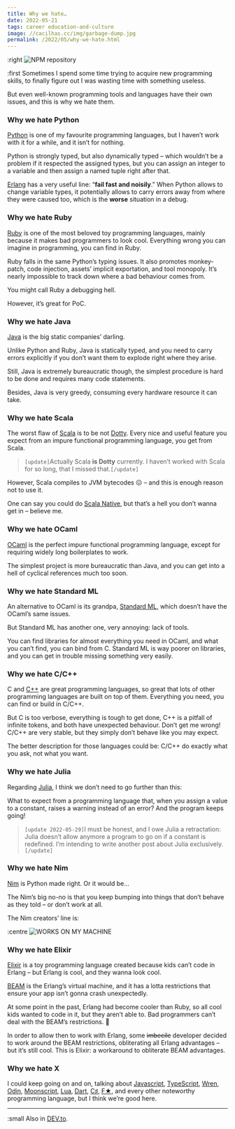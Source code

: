 ```yaml
---
title: Why we hate…
date: 2022-05-21
tags: career education-and-culture
image: //cacilhas.cc/img/garbage-dump.jpg
permalink: /2022/05/why-we-hate.html
---
```

[image]: {{{image}}}
[WORKS ON MY MACHINE]: {{{cacilhas.url}}}/img/works-on-my-machine.png
[BEAM]: https://www.erlang.org/blog/a-brief-beam-primer/
[C++]: https://www.cplusplus.com/
[C♯]: https://docs.microsoft.com/en-us/dotnet/csharp/
[Dart]: https://dart.dev/
[DEV.to]: https://dev.to/cacilhas/why-we-hate-3m8k
[Dotty]: https://dotty.epfl.ch/
[Elixir]: https://elixir-lang.org/
[Erlang]: https://www.erlang.org/
[F★]: https://www.fstar-lang.org/
[Java]: https://docs.oracle.com/java/
[Javascript]: https://www.javascript.com/
[Julia]: https://julialang.org/
[Lua]: https://www.lua.org/
[Moonscript]: https://moonscript.org/
[Nim]: https://nim-lang.org/
[OCaml]: https://ocaml.org/
[Odin]: https://odin-lang.org/
[Python]: https://www.python.org/
[Ruby]: https://www.ruby-lang.org/
[Scala]: https://scala-lang.org/
[Scala Native]: https://scala-native.readthedocs.io/
[Standard ML]: http://www.mlton.org/
[Typescript]: https://www.typescriptlang.org/
[Wren]: https://wren.io/

:right ![NPM repository][image]

:first Sometimes I spend some time trying to acquire new programming skills, to
finally figure out I was wasting time with something useless.

But even well-known programming tools and languages have their own issues, and
this is why we hate them.


### Why we hate Python

[Python][] is one of my favourite programming languages, but I haven’t work with
it for a while, and it isn’t for nothing.

Python is strongly typed, but also dynamically typed – which wouldn’t be a
problem if it respected the assigned types, but you can assign an integer to a
variable and then assign a named tuple right after that.

[Erlang][] has a very useful line: “**fail fast and noisily**.” When Python
allows to change variable types, it potentially allows to carry errors away from
where they were caused too, which is the **worse** situation in a
debug.


### Why we hate Ruby

[Ruby][] is one of the most beloved toy programming languages, mainly because it
makes bad programmers to look cool. Everything wrong you can imagine in
programming, you can find in Ruby.

Ruby falls in the same Python’s typing issues. It also promotes monkey-patch,
code injection, assets’ implicit exportation, and tool monopoly. It’s nearly
impossible to track down where a bad behaviour comes from.

You might call Ruby a debugging hell.

However, it’s great for PoC.


### Why we hate Java

[Java][] is the big static companies’ darling.

Unlike Python and Ruby, Java is statically typed, and you need to carry errors
explicitly if you don’t want them to explode right where they arise.

Still, Java is extremely bureaucratic though, the simplest procedure is hard to
be done and requires many code statements.

Besides, Java is very greedy, consuming every hardware resource it can take.


### Why we hate Scala

The worst flaw of [Scala][] is to be not [Dotty][]. Every nice and useful
feature you expect from an impure functional programming language, you get from
Scala.

> `[update]`Actually Scala **is Dotty** currently. I haven’t worked with Scala
> for so long, that I missed that.`[/update]`

However, Scala compiles to JVM bytecodes 😖 – and this is enough reason not to
use it.

One can say you could do [Scala Native][], but that’s a hell you don’t wanna get
in – believe me.


### Why we hate OCaml

[OCaml][] is the perfect impure functional programming language, except for
requiring widely long boilerplates to work.

The simplest project is more bureaucratic than Java, and you can get into a hell
of cyclical references much too soon.


### Why we hate Standard ML

An alternative to OCaml is its grandpa, [Standard ML][], which doesn’t have the
OCaml’s same issues.

But Standard ML has another one, very annoying: lack of tools.

You can find libraries for almost everything you need in OCaml, and what you
can’t find, you can bind from C. Standard ML is way poorer on libraries, and you
can get in trouble missing something very easily.


### Why we hate C/C++

C and [C++][] are great programming languages, so great that lots of other
programming languages are built on top of them. Everything you need, you can
find or build in C/C++.

But C is too verbose, everything is tough to get done, C++ is a pitfall of
infinite tokens, and both have unexpected behaviour. Don’t get me wrong! C/C++
are very stable, but they simply don’t behave like you may expect.

The better description for those languages could be: C/C++ do exactly what you
ask, not what you want.


### Why we hate Julia

Regarding [Julia][], I think we don’t need to go further than this:

What to expect from a programming language that, when you assign a value to a
constant, raises a warning instead of an error? And the program keeps going!

> `[update 2022-05-29]`I must be honest, and I owe Julia a retractation: Julia
> doesn’t allow anymore a program to go on if a constant is redefined. I’m
> intending to write another post about Julia exclusively.`[/update]`


### Why we hate Nim

[Nim][] is Python made right. Or it would be…

The Nim’s big no-no is that you keep bumping into things that don’t behave as
they told – or don’t work at all.

The Nim creators’ line is:

:centre ![WORKS ON MY MACHINE][]


### Why we hate Elixir

[Elixir][] is a toy programming language created because kids can’t code in
Erlang – but Erlang is cool, and they wanna look cool.

[BEAM][] is the Erlang’s virtual machine, and it has a lotta restrictions that
ensure your app isn’t gonna crash unexpectedly.

At some point in the past, Erlang had become cooler than Ruby, so all cool kids
wanted to code in it, but they aren’t able to. Bad programmers can’t deal with
the BEAM’s restrictions. 🤷

In order to allow then to work with Erlang, some ~~imbecile~~ developer decided
to work around the BEAM restrictions, obliterating all Erlang advantages – but
it’s still cool. This is Elixir: a workaround to obliterate BEAM advantages.


### Why we hate X

I could keep going on and on, talking about [Javascript][], [TypeScript][],
[Wren][], [Odin][], [Moonscript][], [Lua][], [Dart][], [C♯][], [F★][], and
every other noteworthy programming language, but I think we’re good here.


-----

:small Also in [DEV.to][].
